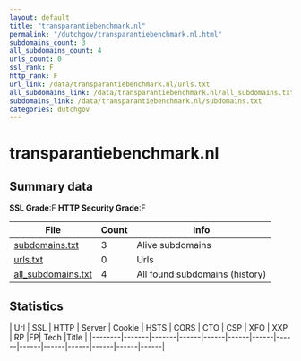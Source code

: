 ```yaml
---
layout: default
title: "transparantiebenchmark.nl"
permalink: "/dutchgov/transparantiebenchmark.nl.html"
subdomains_count: 3
all_subdomains_count: 4
urls_count: 0
ssl_rank: F
http_rank: F
url_link: /data/transparantiebenchmark.nl/urls.txt
all_subdomains_link: /data/transparantiebenchmark.nl/all_subdomains.txt
subdomains_link: /data/transparantiebenchmark.nl/subdomains.txt
categories: dutchgov
---
```



# transparantiebenchmark.nl
## Summary data


**SSL Grade**:F
**HTTP Security Grade**:F


| File       | Count | Info |
|------------|-------|------|
|[subdomains.txt](/data/transparantiebenchmark.nl/subdomains.txt)|3|Alive subdomains|
|[urls.txt](/data/transparantiebenchmark.nl/urls.txt)|0|Urls|
|[all_subdomains.txt](/data/transparantiebenchmark.nl/all_subdomains.txt)|4|All found subdomains (history)|


## Statistics


| Url | SSL | HTTP | Server | Cookie | HSTS | CORS | CTO | CSP | XFO | XXP | RP |FP| Tech |Title |
|--------|-------|-------|------|------|------|------|------|------|------|------|------|------|------|